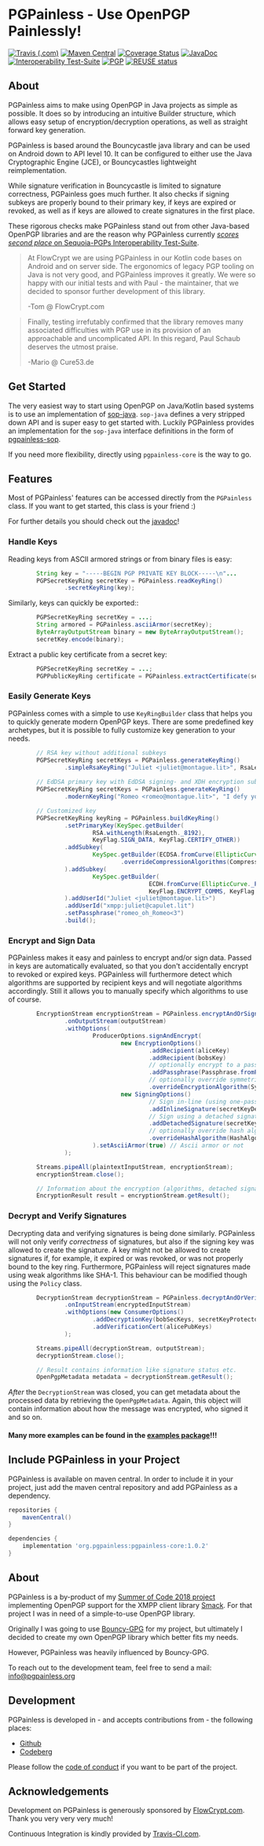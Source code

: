 <!--
SPDX-FileCopyrightText: 2021 Paul Schaub <info@pgpainless.org>

SPDX-License-Identifier: Apache-2.0
-->

# PGPainless - Use OpenPGP Painlessly!

[![Travis (.com)](https://travis-ci.com/pgpainless/pgpainless.svg?branch=master)](https://travis-ci.com/pgpainless/pgpainless)
[![Maven Central](https://badgen.net/maven/v/maven-central/org.pgpainless/pgpainless-core)](https://search.maven.org/artifact/org.pgpainless/pgpainless-core)
[![Coverage Status](https://coveralls.io/repos/github/pgpainless/pgpainless/badge.svg?branch=master)](https://coveralls.io/github/pgpainless/pgpainless?branch=master)
[![JavaDoc](https://badgen.net/badge/javadoc/yes/green)](https://pgpainless.org/releases/latest/javadoc/)
[![Interoperability Test-Suite](https://badgen.net/badge/Sequoia%20Test%20Suite/%232/green)](https://tests.sequoia-pgp.org/)
[![PGP](https://img.shields.io/badge/pgp-A027%20DB2F%203E1E%20118A-blue)](https://keyoxide.org/7F9116FEA90A5983936C7CFAA027DB2F3E1E118A)
[![REUSE status](https://api.reuse.software/badge/github.com/pgpainless/pgpainless)](https://api.reuse.software/info/github.com/pgpainless/pgpainless)
## About

PGPainless aims to make using OpenPGP in Java projects as simple as possible.
It does so by introducing an intuitive Builder structure, which allows easy 
setup of encryption/decryption operations, as well as straight forward key generation.

PGPainless is based around the Bouncycastle java library and can be used on Android down to API level 10.
It can be configured to either use the Java Cryptographic Engine (JCE), or Bouncycastles lightweight reimplementation.

While signature verification in Bouncycastle is limited to signature correctness, PGPainless goes much further.
It also checks if signing subkeys are properly bound to their primary key, if keys are expired or revoked, as well as
if keys are allowed to create signatures in the first place.

These rigorous checks make PGPainless stand out from other Java-based OpenPGP libraries and are the reason why
PGPainless currently [*scores second place* on Sequoia-PGPs Interoperability Test-Suite](https://tests.sequoia-pgp.org).

> At FlowCrypt we are using PGPainless in our Kotlin code bases on Android and on server side.
> The ergonomics of legacy PGP tooling on Java is not very good, and PGPainless improves it greatly.
> We were so happy with our initial tests and with Paul - the maintainer, that we decided to sponsor further development of this library.
>
> -Tom @ FlowCrypt.com

> Finally, testing irrefutably confirmed that the library removes many associated difficulties with PGP use in its provision of an approachable and uncomplicated API.
> In this regard, Paul Schaub deserves the utmost praise.
>
> -Mario @ Cure53.de

## Get Started

The very easiest way to start using OpenPGP on Java/Kotlin based systems is to use an implementation of [sop-java](https://github.com/pgpainless/sop-java).
`sop-java` defines a very stripped down API and is super easy to get started with.
Luckily PGPainless provides an implementation for the `sop-java` interface definitions in the form of [pgpainless-sop](pgpainless-sop/README.md).

If you need more flexibility, directly using `pgpainless-core` is the way to go.

## Features

Most of PGPainless' features can be accessed directly from the `PGPainless` class.
If you want to get started, this class is your friend :)

For further details you should check out the [javadoc](https://pgpainless.org/releases/latest/javadoc/)!

### Handle Keys
Reading keys from ASCII armored strings or from binary files is easy:

```java
        String key = "-----BEGIN PGP PRIVATE KEY BLOCK-----\n"...
        PGPSecretKeyRing secretKey = PGPainless.readKeyRing()
                .secretKeyRing(key);
```

Similarly, keys can quickly be exported::

```java
        PGPSecretKeyRing secretKey = ...;
        String armored = PGPainless.asciiArmor(secretKey);
        ByteArrayOutputStream binary = new ByteArrayOutputStream();
        secretKey.encode(binary);
```

Extract a public key certificate from a secret key:

```java
        PGPSecretKeyRing secretKey = ...;
        PGPPublicKeyRing certificate = PGPainless.extractCertificate(secretKey);
```

### Easily Generate Keys
PGPainless comes with a simple to use `KeyRingBuilder` class that helps you to quickly generate modern OpenPGP keys.
There are some predefined key archetypes, but it is possible to fully customize key generation to your needs.

```java
        // RSA key without additional subkeys
        PGPSecretKeyRing secretKeys = PGPainless.generateKeyRing()
                .simpleRsaKeyRing("Juliet <juliet@montague.lit>", RsaLength._4096);
                
        // EdDSA primary key with EdDSA signing- and XDH encryption subkeys
        PGPSecretKeyRing secretKeys = PGPainless.generateKeyRing()
                .modernKeyRing("Romeo <romeo@montague.lit>", "I defy you, stars!");

        // Customized key
        PGPSecretKeyRing keyRing = PGPainless.buildKeyRing()
                .setPrimaryKey(KeySpec.getBuilder(
                        RSA.withLength(RsaLength._8192),
                        KeyFlag.SIGN_DATA, KeyFlag.CERTIFY_OTHER))
                .addSubkey(
                        KeySpec.getBuilder(ECDSA.fromCurve(EllipticCurve._P256), KeyFlag.SIGN_DATA)
                                .overrideCompressionAlgorithms(CompressionAlgorithm.ZLIB)
                ).addSubkey(
                        KeySpec.getBuilder(
                                        ECDH.fromCurve(EllipticCurve._P256),
                                        KeyFlag.ENCRYPT_COMMS, KeyFlag.ENCRYPT_STORAGE)
                ).addUserId("Juliet <juliet@montague.lit>")
                .addUserId("xmpp:juliet@capulet.lit")
                .setPassphrase("romeo_oh_Romeo<3")
                .build();
```

### Encrypt and Sign Data
PGPainless makes it easy and painless to encrypt and/or sign data.
Passed in keys are automatically evaluated, so that you don't accidentally encrypt to revoked or expired keys.
PGPainless will furthermore detect which algorithms are supported by recipient keys and will negotiate
algorithms accordingly.
Still it allows you to manually specify which algorithms to use of course.

```java
        EncryptionStream encryptionStream = PGPainless.encryptAndOrSign()
                .onOutputStream(outputStream)
                .withOptions(
                        ProducerOptions.signAndEncrypt(
                                new EncryptionOptions()
                                        .addRecipient(aliceKey)
                                        .addRecipient(bobsKey)
                                        // optionally encrypt to a passphrase
                                        .addPassphrase(Passphrase.fromPassword("password123"))
                                        // optionally override symmetric encryption algorithm
                                        .overrideEncryptionAlgorithm(SymmetricKeyAlgorithm.AES_192),
                                new SigningOptions()
                                        // Sign in-line (using one-pass-signature packet)
                                        .addInlineSignature(secretKeyDecryptor, aliceSecKey, signatureType)
                                        // Sign using a detached signature
                                        .addDetachedSignature(secretKeyDecryptor, aliceSecKey, signatureType)
                                        // optionally override hash algorithm
                                        .overrideHashAlgorithm(HashAlgorithm.SHA256)
                        ).setAsciiArmor(true) // Ascii armor or not
                );

        Streams.pipeAll(plaintextInputStream, encryptionStream);
        encryptionStream.close();

        // Information about the encryption (algorithms, detached signatures etc.)
        EncryptionResult result = encryptionStream.getResult();
```

### Decrypt and Verify Signatures

Decrypting data and verifying signatures is being done similarly.
PGPainless will not only verify *correctness* of signatures, but also if the signing key was allowed to create the signature.
A key might not be allowed to create signatures if, for example, it expired or was revoked, or was not properly bound to the key ring.
Furthermore, PGPainless will reject signatures made using weak algorithms like SHA-1. 
This behaviour can be modified though using the `Policy` class.

```java
        DecryptionStream decryptionStream = PGPainless.decryptAndOrVerify()
                .onInputStream(encryptedInputStream)
                .withOptions(new ConsumerOptions()
                        .addDecryptionKey(bobSecKeys, secretKeyProtector)
                        .addVerificationCert(alicePubKeys)
                );

        Streams.pipeAll(decryptionStream, outputStream);
        decryptionStream.close();

        // Result contains information like signature status etc.
        OpenPgpMetadata metadata = decryptionStream.getResult();
```

*After* the `DecryptionStream` was closed, you can get metadata about the processed data by retrieving the `OpenPgpMetadata`.
Again, this object will contain information about how the message was encrypted, who signed it and so on.

#### Many more examples can be found in the [examples package](pgpainless-core/src/test/java/org/pgpainless/example)!!!

## Include PGPainless in your Project

PGPainless is available on maven central. In order to include it in your project, just add the 
maven central repository and add PGPainless as a dependency.

```gradle
repositories {
	mavenCentral()
}

dependencies {
	implementation 'org.pgpainless:pgpainless-core:1.0.2'
}
```

## About
PGPainless is a by-product of my [Summer of Code 2018 project](https://blog.jabberhead.tk/summer-of-code-2018/)
implementing OpenPGP support for the XMPP client library [Smack](https://github.com/igniterealtime/Smack).
For that project I was in need of a simple-to-use OpenPGP library.

Originally I was going to use [Bouncy-GPG](https://github.com/neuhalje/bouncy-gpg) for my project,
but ultimately I decided to create my own OpenPGP library which better fits my needs.

However, PGPainless was heavily influenced by Bouncy-GPG.

To reach out to the development team, feel free to send a mail: info@pgpainless.org

## Development
PGPainless is developed in - and accepts contributions from - the following places:

* [Github](https://github.com/pgpainless/pgpainless)
* [Codeberg](https://codeberg.org/PGPainless/pgpainless)

Please follow the [code of conduct](CODE_OF_CONDUCT.md) if you want to be part of the project.

## Acknowledgements
Development on PGPainless is generously sponsored by [FlowCrypt.com](https://flowcrypt.com). Thank you very very very much!

Continuous Integration is kindly provided by [Travis-CI.com](https://travis-ci.com/).
